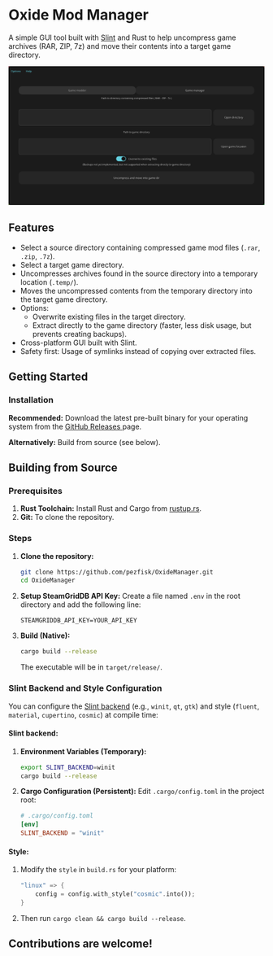 # Oxide Mod Manager

A simple GUI tool built with [Slint](https://slint.dev/) and Rust to help uncompress game archives (RAR, ZIP, 7z) and
move their contents into a target game directory.

![Screenshot](assets/program.png)

## Features

* Select a source directory containing compressed game mod files (`.rar`, `.zip`, `.7z`).
* Select a target game directory.
* Uncompresses archives found in the source directory into a temporary location (`.temp/`).
* Moves the uncompressed contents from the temporary directory into the target game directory.
* Options:
    * Overwrite existing files in the target directory.
    * Extract directly to the game directory (faster, less disk usage, but prevents creating backups).
* Cross-platform GUI built with Slint.
* Safety first: Usage of symlinks instead of copying over extracted files.

## Getting Started

### Installation

**Recommended:** Download the latest pre-built binary for your operating system from the [GitHub Releases
](https://github.com/pezfisk/OxideManager/releases) page.

**Alternatively:** Build from source (see below).

## Building from Source

### Prerequisites

1. **Rust Toolchain:** Install Rust and Cargo from [rustup.rs](https://rustup.rs/).
2. **Git:** To clone the repository.

### Steps

1. **Clone the repository:**
   ```bash
   git clone https://github.com/pezfisk/OxideManager.git
   cd OxideManager
   ```

2. **Setup SteamGridDB API Key:**
   Create a file named `.env` in the root directory and add the following line:
    ```env
    STEAMGRIDDB_API_KEY=YOUR_API_KEY
    ```

3. **Build (Native):**
    ```bash
    cargo build --release
    ```
   The executable will be in `target/release/`.

### Slint Backend and Style Configuration

You can configure the [Slint backend](https://docs.slint.dev/latest/docs/slint/reference/std-widgets/style/) (e.g.,
`winit`, `qt`, `gtk`) and style (`fluent`, `material`, `cupertino`, `cosmic`) at compile time:

#### **Slint backend**:

1. **Environment Variables (Temporary):**
   ```bash
   export SLINT_BACKEND=winit
   cargo build --release

   ```
2. **Cargo Configuration (Persistent):** Edit `.cargo/config.toml` in the project root:
   ```toml
   # .cargo/config.toml
   [env]
   SLINT_BACKEND = "winit"
   ```

#### **Style**:

1. Modify the `style` in `build.rs` for your platform:
      ```rust
      "linux" => {
          config = config.with_style("cosmic".into());
      }
      ```
2. Then run `cargo clean && cargo build --release`.

## Contributions are welcome!

